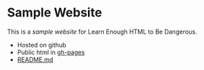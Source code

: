 # Sample Website

This is a <em>sample website</em> for Learn Enough HTML to Be Dangerous.

* Hosted on github
* Public html in [gh-pages](http://ivansetiawantky.github.io/sample_website)
* [README.md](http://ivansetiawantky.github.io/sample_website/README.md)
